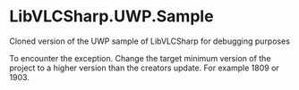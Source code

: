 # LibVLCSharp.UWP.Sample
 Cloned version of the UWP sample of LibVLCSharp for debugging purposes

To encounter the exception. Change the target minimum version of the project to a higher version than the creators update. For example 1809 or 1903.
